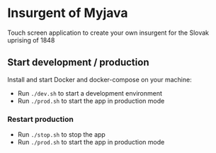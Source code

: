 # Insurgent of Myjava

Touch screen application to create your own insurgent for the Slovak uprising of 1848

## Start development / production

Install and start Docker and docker-compose on your machine:

- Run `./dev.sh` to start a development environment
- Run `./prod.sh` to start the app in production mode

### Restart production

- Run `./stop.sh` to stop the app
- Run `./prod.sh` to start the app in production mode
